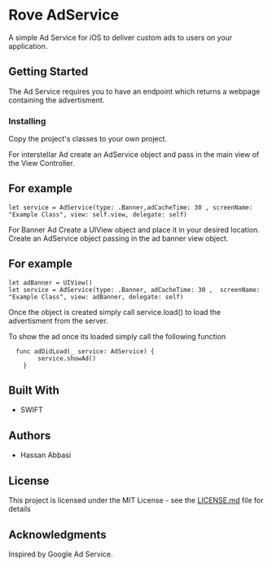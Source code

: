 # Rove AdService

A simple Ad Service for iOS to deliver custom ads to users on your application. 

## Getting Started

The Ad Service requires you to have an endpoint which returns a webpage containing the advertisment.


### Installing

Copy the project's classes to your own project.




For interstellar Ad create an AdService object and pass in the main view of the View Controller.

## For example
```
let service = AdService(type: .Banner,adCacheTime: 30 , screenName: "Example Class", view: self.view, delegate: self)
```

For Banner Ad
Create a UIView object and place it in your desired location. Create an AdService object passing in the ad banner view object.

## For example
```
let adBanner = UIView()
let service = AdService(type: .Banner, adCacheTime: 30 ,  screenName: "Example Class", view: adBanner, delegate: self)
```

Once the object is created simply call service.load() to load the advertisment from the server. 


To show the ad once its loaded simply call the following function 
```
  func adDidLoad(_ service: AdService) {
        service.showAd()
    }
```    

## Built With

* SWIFT


## Authors

* Hassan Abbasi


## License

This project is licensed under the MIT License - see the [LICENSE.md](LICENSE.md) file for details

## Acknowledgments

Inspired by Google Ad Service. 
